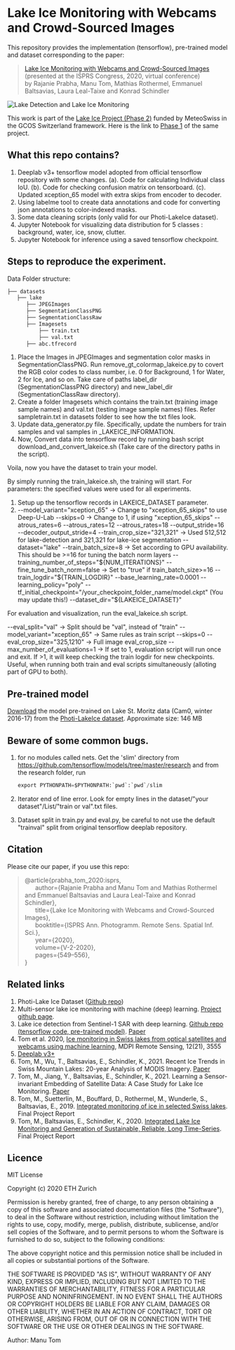 # Lake Ice Monitoring with Webcams and Crowd-Sourced Images

This repository provides the implementation (tensorflow), pre-trained model and dataset corresponding to the paper:<br>

>[Lake Ice Monitoring with Webcams and Crowd-​Sourced Images](https://www.isprs-ann-photogramm-remote-sens-spatial-inf-sci.net/V-2-2020/549/2020/) (presented at the ISPRS Congress, 2020, virtual conference)<br>
> by Rajanie Prabha, Manu Tom, Mathias Rothermel, Emmanuel Baltsavias, Laura Leal-Taixe and Konrad Schindler

![Lake Detection and Lake Ice Monitoring](images/lakeice_webcams.png)

This work is part of the [Lake Ice Project (Phase 2)](https://prs.igp.ethz.ch/research/current_projects/integrated-lake-ice-monitoring-and-generation-of-sustainable--re.html)  funded by MeteoSwiss in the GCOS Switzerland framework. Here is the link to [Phase 1](https://prs.igp.ethz.ch/research/completed_projects/integrated-monitoring-of-ice-in-selected-swiss-lakes.html) of the same project. 

## What this repo contains?
1. Deeplab v3+ tensorflow model adopted from official tensorflow repository with some changes.
  (a). Code for calculating Individual class IoU. 
  (b). Code for checking confusion matrix on tensorboard.
  (c). Updated xception_65 model with extra skips from encoder to decoder.
2. Using labelme tool to create data annotations and code for converting json annotations to color-indexed masks.
3. Some data cleaning scripts (only valid for our Photi-LakeIce dataset).
4. Jupyter Notebook for visualizing data distribution for 5 classes : background, water, ice, snow, clutter.
5. Jupyter Notebook for inference using a saved tensorflow checkpoint.

## Steps to reproduce the experiment.

Data
Folder structure:
  ```bash
├── datasets
    ├── lake
        ├── JPEGImages
        ├── SegmentationClassPNG
        ├── SegmentationClassRaw
        ├── Imagesets
            ├── train.txt
            ├── val.txt
        ├── abc.tfrecord

```
1. Place the Images in JPEGImages and segmentation color masks in SegmentationClassPNG. Run remove_gt_colormap_lakeice.py to covert the RGB color codes to class number, i.e. 0 for Background, 1 for Water, 2 for Ice, and so on. Take care of paths label_dir (SegmentationClassPNG directory) and new_label_dir (SegmentationClassRaw directory).
2. Create a folder Imagesets which contains the train.txt (training image sample names) and val.txt (testing image sample names) files. Refer sampletrain.txt in datasets folder to see how the txt files look.
3. Update data_generator.py file. Specifically, update the numbers for train samples and val samples in _LAKEICE_INFORMATION.
3. Now, Convert data into tensorflow record by running bash script download_and_convert_lakeice.sh (Take care of the directory paths in the script).

Voila, now you have the dataset to train your model.


By simply running the train_lakeice.sh, the training will start.
For parameters: the specified values were used for all experiments.
1. Setup up the tensorflow records in LAKEICE_DATASET parameter.
2. --model_variant="xception_65" -> Change to "xception_65_skips" to use Deep-U-Lab 
   --skips=0                     -> Change to 1, if using "xception_65_skips" 
   --atrous_rates=6 
   --atrous_rates=12 
   --atrous_rates=18 
   --output_stride=16 
   --decoder_output_stride=4 
   --train_crop_size="321,321"   -> Used 512,512 for lake-detection and 321,321 for lake-ice segmentation 
   --dataset="lake" 
   --train_batch_size=8          -> Set according to GPU availability. This should be >=16 for tuning the batch norm layers 
   --training_number_of_steps="${NUM_ITERATIONS}"
   --fine_tune_batch_norm=false  -> Set to "true" if train_batch_size>=16 
   --train_logdir="${TRAIN_LOGDIR}" 
   --base_learning_rate=0.0001 
   --learning_policy="poly" 
   --tf_initial_checkpoint="/your_checkpoint_folder_name/model.ckpt" (You may update this!) 
   --dataset_dir="${LAKEICE_DATASET}" 
   

For evaluation and visualization, run the eval_lakeice.sh script.
  
   --eval_split="val"             -> Split should be "val", instead of "train" 
   --model_variant="xception_65"  -> Same rules as train script
   --skips=0 
   --eval_crop_size="325,1210"    -> Full image eval_crop_size 
   --max_number_of_evaluations=1  -> If set to 1, evaluation script will run once and exit. If >1, it will keep checking the train logdir for new checkpoints. Useful, when running both train and eval scripts simultaneously (alloting part of GPU to both). 

## Pre-trained model
[Download](https://share.phys.ethz.ch/~pf/tommdata/Pre-trained_Model.tar.xz) the model pre-trained on Lake St. Moritz data (Cam0, winter 2016-17) from the [Photi-LakeIce dataset](https://github.com/czarmanu/photi-lakeice-dataset). Approximate size: 146 MB

## Beware of some common bugs.
1. for no modules called nets.
   Get the 'slim' directory from https://github.com/tensorflow/models/tree/master/research and from the research folder, run 
   ```python
   export PYTHONPATH=$PYTHONPATH:`pwd`:`pwd`/slim
   ```
2. Iterator end of line error.
   Look for empty lines in the dataset/"your dataset"/List/"train or val".txt files.
  
3. Dataset split  in train.py and eval.py, be careful to not use the default "trainval" split from original tensorflow deeplab    repository.

## Citation
Please cite our paper, if you use this repo:

>@article{prabha_tom_2020:isprs,<br>
>&nbsp;&nbsp;&nbsp;&nbsp;&nbsp;&nbsp;author={Rajanie Prabha and Manu Tom and Mathias Rothermel and Emmanuel Baltsavias and Laura Leal-Taixe and Konrad Schindler},<br>
>&nbsp;&nbsp;&nbsp;&nbsp;&nbsp;&nbsp;title={Lake Ice Monitoring with Webcams and Crowd-Sourced Images},<br>
>&nbsp;&nbsp;&nbsp;&nbsp;&nbsp;&nbsp;booktitle={ISPRS Ann. Photogramm. Remote Sens. Spatial Inf. Sci.},<br>
>&nbsp;&nbsp;&nbsp;&nbsp;&nbsp;&nbsp;year={2020},<br>
>&nbsp;&nbsp;&nbsp;&nbsp;&nbsp;&nbsp;volume={V-2-2020},<br>
>&nbsp;&nbsp;&nbsp;&nbsp;&nbsp;&nbsp;pages={549–556},<br>
>}

## Related links
1. Photi-Lake Ice Dataset ([Github repo](https://github.com/czarmanu/photi-lakeice-dataset))
2. Multi-sensor lake ice monitoring with machine (deep) learning. [Project github page](https://github.com/czarmanu/lake-ice-ml).
3. Lake ice detection from Sentinel-1 SAR with deep learning. [Github repo (tensorflow code, pre-trained model)](https://github.com/czarmanu/sentinel_lakeice). [Paper](https://www.isprs-ann-photogramm-remote-sens-spatial-inf-sci.net/V-3-2020/409/2020/) 
4. Tom et al. 2020, [Ice monitoring in Swiss lakes from optical satellites and webcams using machine learning](https://www.mdpi.com/2072-4292/12/21/3555), MDPI Remote Sensing, 12(21), 3555
5. [Deeplab v3+](https://github.com/tensorflow/models/tree/master/research/deeplab) 
6. Tom, M., Wu, T., Baltsavias, E., Schindler, K., 2021. Recent Ice Trends in Swiss Mountain Lakes: 20-year Analysis of MODIS Imagery. [Paper](https://arxiv.org/abs/2103.12434)
7. Tom, M., Jiang, Y., Baltsavias, E., Schindler, K., 2021. Learning a Sensor-invariant Embedding of Satellite Data: A Case Study for Lake Ice Monitoring. [Paper](https://arxiv.org/abs/2107.09092)
8. Tom, M., Suetterlin, M., Bouffard, D., Rothermel, M., Wunderle, S., Baltsavias, E., 2019. [Integrated monitoring of ice
in selected Swiss lakes](https://arxiv.org/abs/2008.00512). Final Project Report
9. Tom, M., Baltsavias, E., Schindler, K., 2020. [Integrated Lake Ice Monitoring and Generation of Sustainable, Reliable, Long Time-Series](https://ethz.ch/content/dam/ethz/special-interest/baug/igp/photogrammetry-remote-sensing-dam/documents/pdf/Misc/Lake_Ice_Project_Final_Report.pdf). Final Project Report


## Licence

MIT License

Copyright (c) 2020 ETH Zurich

Permission is hereby granted, free of charge, to any person obtaining a copy of this software and associated documentation files (the "Software"), to deal
in the Software without restriction, including without limitation the rights to use, copy, modify, merge, publish, distribute, sublicense, and/or sell
copies of the Software, and to permit persons to whom the Software is furnished to do so, subject to the following conditions:

The above copyright notice and this permission notice shall be included in all copies or substantial portions of the Software.

THE SOFTWARE IS PROVIDED "AS IS", WITHOUT WARRANTY OF ANY KIND, EXPRESS OR IMPLIED, INCLUDING BUT NOT LIMITED TO THE WARRANTIES OF MERCHANTABILITY,
FITNESS FOR A PARTICULAR PURPOSE AND NONINFRINGEMENT. IN NO EVENT SHALL THE AUTHORS OR COPYRIGHT HOLDERS BE LIABLE FOR ANY CLAIM, DAMAGES OR OTHER
LIABILITY, WHETHER IN AN ACTION OF CONTRACT, TORT OR OTHERWISE, ARISING FROM, OUT OF OR IN CONNECTION WITH THE SOFTWARE OR THE USE OR OTHER DEALINGS IN THE
SOFTWARE.

Author: Manu Tom

